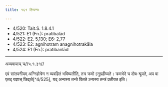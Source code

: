 ```yaml
---
title: १६१ टिप्पन्यः

---
```

- 4/520: Tait.S. 1.8.4.1
- 4/521: E1 (Fn.): pratibalād
- 4/522: E2. 5,130; E6: 2,77
- 4/523: E2: agnihotram anagnihotrakāla
- 4/524: E1 (Fn.): pratibanlād

____________________________________________


अव्यवायाच् च//५.१.३१//

एवं सांतपनीयम् अग्निहोत्रेण न व्यवहितं भविष्यतीति, तत्र क्रमो ऽनुग्रहीष्यते। क्रमभेदे च दोषः श्रूयते, अप वा एतद् यज्ञाच् छिद्यते[^4/525], यद् अन्यस्य तन्त्रे वितते ऽन्यस्य तन्त्रं प्रतीयत इति।

